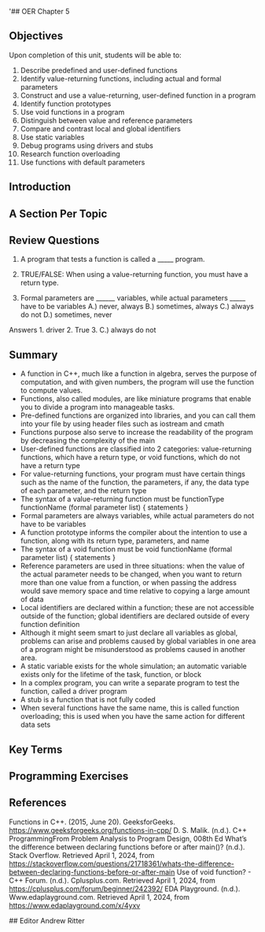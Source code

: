 '## OER Chapter 5

## Objectives
Upon completion of this unit, students will be able to:
1. Describe predefined and user-defined functions
2. Identify value-returning functions, including actual and formal parameters
3. Construct and use a value-returning, user-defined function in a program
4. Identify function prototypes
5. Use void functions in a program
6. Distinguish between value and reference parameters
7. Compare and contrast local and global identifiers
8. Use static variables
9. Debug programs using drivers and stubs
10. Research function overloading
11. Use functions with default parameters


## Introduction

## A Section Per Topic

## Review Questions
1. A program that tests a function is called a _____ program.
  
2. TRUE/FALSE: When using a value-returning function, you must have a return type.

3. Formal parameters are ______ variables, while actual parameters _____ have to be variables
A.) never, always
B.) sometimes, always
C.) always do not
D.) sometimes, never

Answers 1. driver  2. True  3. C.) always do not

## Summary
  - A function in C++, much like a function in algebra, serves the purpose of computation, and with given numbers, the program will use the function to compute values.
  - Functions, also called modules, are like miniature programs that enable you to divide a program into manageable tasks.
  - Pre-defined functions are organized into libraries, and you can call them into your file by using header files such as iostream and cmath
  - Functions purpose also serve to increase the readability of the program by decreasing the complexity of the main
  - User-defined functions are classified into 2 categories: value-returning functions, which have a return type, or void functions, which do not have a return type
  - For value-returning functions, your program must have certain things such as the name of the function, the parameters, if any, the data type of each parameter, and the return type
  - The syntax of a value-returning function must be functionType functionName (formal parameter list) {
    statements
    }
  -  Formal parameters are always variables, while actual parameters do not have to be variables
  -  A function prototype informs the compiler about the intention to use a function, along with its return type, parameters, and name
  -  The syntax of a void function must be void functionName (formal parameter list) {
    statements
    } 
  - Reference parameters are used in three situations: when the value of the actual parameter needs to be changed, when you want to return more than one value from a function, or when passing the address would save memory space and time relative to copying a large amount of data
  - Local identifiers are declared within a function; these are not accessible outside of the function; global identifiers are declared outside of every function definition
  - Although it might seem smart to just declare all variables as global, problems can arise and problems caused by global variables in one area of a program might be misunderstood as problems caused in another area.
  - A static variable exists for the whole simulation; an automatic variable exists only for the lifetime of the task, function, or block
  -  In a complex program, you can write a separate program to test the function, called a driver program
  -  A stub is a function that is not fully coded
  -  When several functions have the same name, this is called function overloading; this is used when you have the same action for different data sets
## Key Terms



## Programming Exercises



## References
Functions in C++. (2015, June 20). GeeksforGeeks. https://www.geeksforgeeks.org/functions-in-cpp/
D. S. Malik. (n.d.). C++ ProgrammingFrom Problem Analysis to Program Design, 008th Ed
What’s the difference between declaring functions before or after main()? (n.d.). Stack Overflow. Retrieved April 1, 2024, from https://stackoverflow.com/questions/21718361/whats-the-difference-between-declaring-functions-before-or-after-main
Use of void function? - C++ Forum. (n.d.). Cplusplus.com. Retrieved April 1, 2024, from https://cplusplus.com/forum/beginner/242392/
EDA Playground. (n.d.). Www.edaplayground.com. Retrieved April 1, 2024, from https://www.edaplayground.com/x/4yxv

‌## Editor
Andrew Ritter

